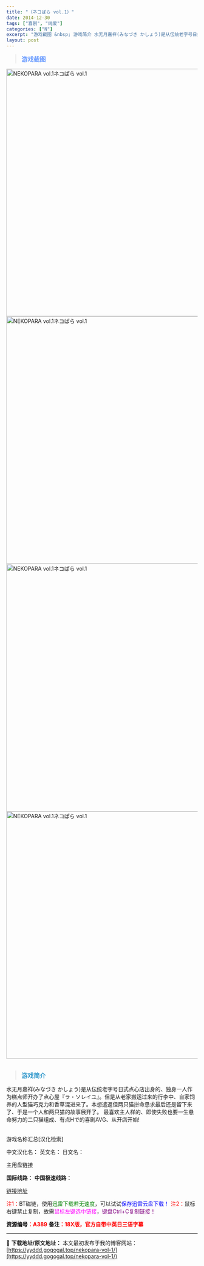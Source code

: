 ```yaml
---
title: "（ネコぱら vol.1）"
date: 2014-12-30
tags: ["喜剧", "纯爱"]
categories: ["N"]
excerpt: "游戏截图 &nbsp; 游戏简介 水无月嘉祥(みなづき かしょう)是从伝统老字号日式点心店出身的、独身一人作为糕点师开办了点心屋『ラ・ソレイユ』。但是从老家搬运过来的行李中、自家饲养的人型猫巧克力和香草混进来了。本想遣返但两只猫拼命恳求最后还是留下来了、于是一个人和两只猫的故事展开了。 最喜欢主人样&hellip;"
layout: post
---
```


<div>
<blockquote><b><span style="font-size: 12pt; color: #6699ff;">游戏截图</span></b></blockquote>
<div><img title="点击放大" src="https://yyddd.gogogal.top/wp-content/uploads/2025/04/20250430_6811ed24ee8f5.webp" alt="NEKOPARA vol.1ネコぱら vol.1" width="650" /></div>
<div><img title="点击放大" src="https://yyddd.gogogal.top/wp-content/uploads/2025/04/20250430_6811ed26cb4c3.webp" alt="NEKOPARA vol.1ネコぱら vol.1" width="650" /></div>
<div><img title="点击放大" src="https://yyddd.gogogal.top/wp-content/uploads/2025/04/20250430_6811ed288694f.webp" alt="NEKOPARA vol.1ネコぱら vol.1" width="650" /></div>
<div><img title="点击放大" src="https://yyddd.gogogal.top/wp-content/uploads/2025/04/20250430_6811ed2b44589.webp" alt="NEKOPARA vol.1ネコぱら vol.1" width="650" /></div>
&nbsp;
<blockquote><b><span style="font-size: 12pt; color: #3399cc;">游戏简介</span></b></blockquote>
<div>水无月嘉祥(みなづき かしょう)是从伝统老字号日式点心店出身的、独身一人作为糕点师开办了点心屋『ラ・ソレイユ』。但是从老家搬运过来的行李中、自家饲养的人型猫巧克力和香草混进来了。本想遣返但两只猫拼命恳求最后还是留下来了、于是一个人和两只猫的故事展开了。
最喜欢主人样的、即使失败也要一生悬命努力的二只猫组成、有点Hで的喜剧AVG、从开店开始!</div>
&nbsp;

游戏名称汇总[汉化检索]

中文汉化名：
英文名：
日文名：
</div>
<div class="panel panel-primary">
<div class="panel-heading">主用盘链接</div>
<div class="panel-body">

<b>国际线路：</b>
<b>中国极速线路：</b>

<!--wechatfans start-->

<a href="https://pan.xunlei.com/s/VORzazKDxMffi_YbUZauKNDCA1?pwd=48cr#">链接地址</a>

<!--wechatfans end-->
<span style="color: #ff0000;">注1：</span>BT磁链，使用<span style="color: #008000;">迅雷下载若无速度</span>，可以试试<span style="color: #0000ff;">保存迅雷云盘下载！</span>
<span style="color: #ff0000;">注2：</span>鼠标右键禁止复制，故需<span style="color: #ff00ff;">鼠标左键选中链接</span>，<span style="color: #800080;">键盘Ctrl+C复制链接！</span>

</div>
<div class="panel-footer"><span style="color: #ff0000;"><b><span style="color: #000000;">资源编号</span>：A389</b></span>
<span style="color: #ff0000;"><b><span style="color: #000000;">备注</span>：18X版，官方自带中英日三语字幕</b></span></div>
</div>

---
📖 **下载地址/原文地址：** 本文最初发布于我的博客网站：[https://yyddd.gogogal.top/nekopara-vol-1/](https://yyddd.gogogal.top/nekopara-vol-1/)
